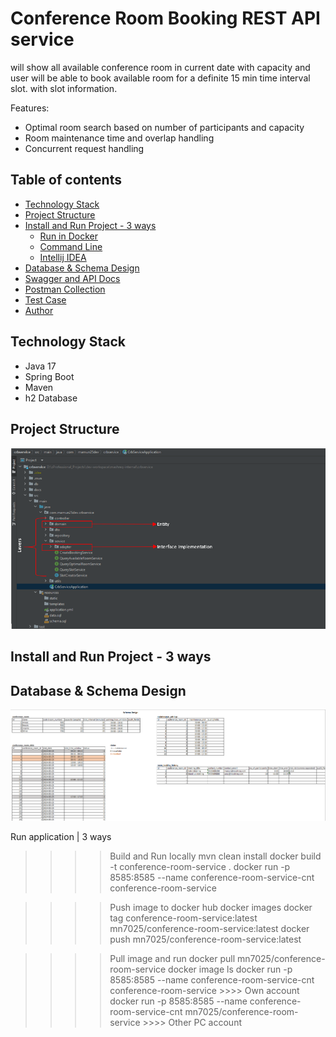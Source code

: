 # Conference Room Booking REST API service

will show all available conference room in current date with capacity and user will be able to book available room
for a definite 15 min time interval slot.
with slot information.

Features:
- Optimal room search based on number of participants and capacity
- Room maintenance time and overlap handling
- Concurrent request handling



## Table of contents
* [Technology Stack](#technology-stack)
* [Project Structure](#technologies)
* [Install and Run Project - 3 ways](#technologies)
    + [Run in Docker](#install-python)
    + [Command Line](#install-virtualenv)
    + [Intellij IDEA](#install-virtualenv)
* [Database & Schema Design](#install-python)
* [Swagger and API Docs](#install-python)
* [Postman Collection](#run-backend-application)
* [Test Case](#run-backend-application)
* [Author](#enviorment-setup---frontend)

## Technology Stack
* Java 17
* Spring Boot
* Maven
* h2 Database


## Project Structure

![](docs/project-structure.png)

## Install and Run Project - 3 ways

## Database & Schema Design

![](docs/schema-design.png)

Run application | 3 ways
>>>> Build and Run locally
mvn clean install
docker build -t conference-room-service .
docker run -p 8585:8585 --name conference-room-service-cnt conference-room-service


>>>> Push image to docker hub
docker images
docker tag conference-room-service:latest mn7025/conference-room-service:latest
docker push mn7025/conference-room-service:latest


>>>> Pull image and run
docker pull mn7025/conference-room-service
docker image ls
docker run -p 8585:8585 --name conference-room-service-cnt conference-room-service 			>>>> Own account
docker run -p 8585:8585 --name conference-room-service-cnt mn7025/conference-room-service   >>>> Other PC account